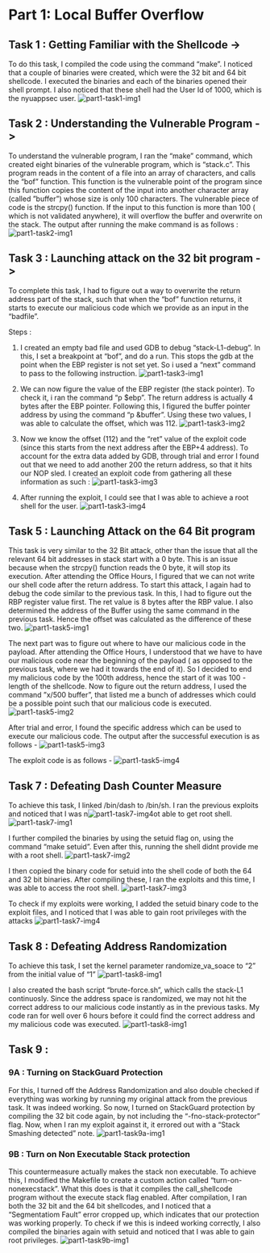 # **Part 1: Local Buffer Overflow**

## Task 1 : Getting Familiar with the Shellcode ->

To do this task, I compiled the code using the command “make”.
I noticed that a couple of binaries were created, which were the 32 bit and 64 bit shellcode. I executed the binaries and each of the binaries opened their shell prompt. I also noticed that these shell had the User Id of 1000, which is the nyuappsec user.
![part1-task1-img1](Artifacts/hr2340-screenshot1.png)

## Task 2 :  Understanding the Vulnerable Program ->

To understand the vulnerable program, I ran the “make” command, which created eight binaries of the vulnerable program, which is “stack.c”.
This program reads in the content of a file into an array of characters, and calls the “bof” function. This function is the vulnerable point of the program since this function copies the content of the input into another character array (called ”buffer”) whose size is only 100 characters. The vulnerable piece of code is the strcpy() function. If the input to this function is more than 100 ( which is not validated anywhere), it will overflow the buffer and overwrite on the stack.
The output after running the make command is as follows :
![part1-task2-img1](Artifacts/hr2340-screenshot2.png)

## Task 3 : Launching attack on the 32 bit program ->

To complete this task, I had to figure out a way to overwrite the return address part of the stack, such that when the “bof” function returns, it starts to execute our malicious code which we provide as an input in the “badfile”.

Steps :

1. I created an empty bad file and used GDB to debug “stack-L1-debug”. In this, I set a breakpoint at “bof”, and do a run. This stops the gdb at the point when the EBP register is not set yet. So i used a “next” command to pass to the following instruction.
![part1-task3-img1](Artifacts/hr2340-screenshot3.png)

 2. We can now figure the value of the EBP register (the stack pointer). To check it, i ran the command “p $ebp”. The return address is actually 4 bytes after the EBP pointer. Following this, I figured the buffer pointer address by using the command “p &buffer”. Using these two values, I was able to calculate the offset, which was 112.
![part1-task3-img2](Artifacts/hr2340-screenshot4.png)

3. Now we know the offset (112) and the “ret” value of the exploit code (since this starts from the next address after the EBP+4 address). To account for the extra data added by GDB, through trial and error I found out that we need to add another 200 the return address, so that it hits our NOP sled. I created an exploit code from gathering all these information as such :
![part1-task3-img3](Artifacts/hr2340-exploit32py.png)

4. After running the exploit, I could see that I was able to achieve a root shell for the user.
![part1-task3-img4](Artifacts/hr2340-screenshot6.png)

## Task 5 : Launching Attack on the 64 Bit program

This task is very similar to the 32 Bit attack, other than the issue that all the relevant 64 bit addresses in stack start with a 0 byte. This is an issue because when the strcpy() function reads the 0 byte, it will stop its execution. After attending the Office Hours, I figured that we can not write our shell code after the return address.
To start this attack, I again had to debug the code similar to the previous task.
In this, I had to figure out the RBP register value first. The ret value is 8 bytes after the RBP value. I also determined the address of the Buffer using the same command in the previous task. Hence the offset was calculated as the difference of these two.
![part1-task5-img1](Artifacts/hr2340-screenshot7.png)

The next part was to figure out where to have our malicious code in the payload. After attending the Office Hours, I understood that we have to have our malicious code near the beginning of the payload ( as opposed to the previous task, where we had it towards the end of it).
So I decided to end my malicious code by the 100th address, hence the start of it was 100 - length of the shellcode.
Now to figure out the return address, I used the command ”x/500 buffer”, that listed me a bunch of addresses which could be a possible point such that our malicious code is executed.
![part1-task5-img2](Artifacts/hr2340-screenshot8.png)

After trial and error, I found the specific address which can be used to execute our malicious code. The output after the successful execution is as follows -
![part1-task5-img3](Artifacts/hr2340-screenshot9.png)

The exploit code is as follows -
![part1-task5-img4](Artifacts/hr2340-exploit64py.png)

## Task 7 : Defeating Dash Counter Measure

To achieve this task, I linked /bin/dash to /bin/sh.
I ran the previous exploits and noticed that I was n![part1-task7-img4](Artifacts/hr2340-screenshot14.png)ot able to get root shell.
![part1-task7-img1](Artifacts/hr2340-screenshot11.png)

I further compiled the binaries by using the setuid flag on, using the command “make setuid”. Even after this, running the shell didnt provide me with a root shell.
![part1-task7-img2](Artifacts/hr2340-screenshot12.png)

I then copied the binary code for setuid into the shell code of both the 64 and 32 bit binaries. After compiling these, I ran the exploits and this time, I was able to access the root shell.
![part1-task7-img3](Artifacts/hr2340-screenshot13.png)

To check if my exploits were working, I added the setuid binary code to the exploit files, and I noticed that I was able to gain root privileges with the attacks
![part1-task7-img4](Artifacts/hr2340-screenshot14.png)

## Task 8 : Defeating Address Randomization
To achieve this task, I set the kernel parameter randomize_va_soace to “2” from the initial value of “1”
![part1-task8-img1](Artifacts/hr2340-screenshot17.png)

I also created the bash script “brute-force.sh”, which calls the stack-L1 continuosly.
Since the address space is randomized, we may not hit the correct address to our malicious code instantly as in the previous tasks.
My code ran for well over 6 hours before it could find the correct address and my malicious code was executed.
![part1-task8-img1](Artifacts/hr2340-screenshot18.png)

## Task 9 :

### 9A : Turning on StackGuard Protection
For this, I turned off the Address Randomization and also double checked if everything was working by running my original attack from the previous task.
It was indeed working.
So now, I turned on StackGuard protection by compiling the 32 bit code again, by not including the “-fno-stack-protector” flag.
Now, when I ran my exploit against it, it errored out with a “Stack Smashing detected” note.
![part1-task9a-img1](Artifacts/hr2340-screenshot15.png)

### 9B : Turn on Non Executable Stack protection
This countermeasure actually makes the stack non executable. To achieve this, I modified the Makefile to create a custom action called “turn-on-nonexecstack”.
What this does is that it compiles the call_shellcode program without the execute stack flag enabled.
After compilation, I ran both the 32 bit and the 64 bit shellcodes, and I noticed that a “Segmentatiom Fault” error cropped up, which indicates that our protection was working properly.
To check if we this is indeed working correctly, I also compiled the binaries again with setuid and noticed that I was able to gain root privileges.
![part1-task9b-img1](Artifacts/hr2340-screenshot16.png)
	

